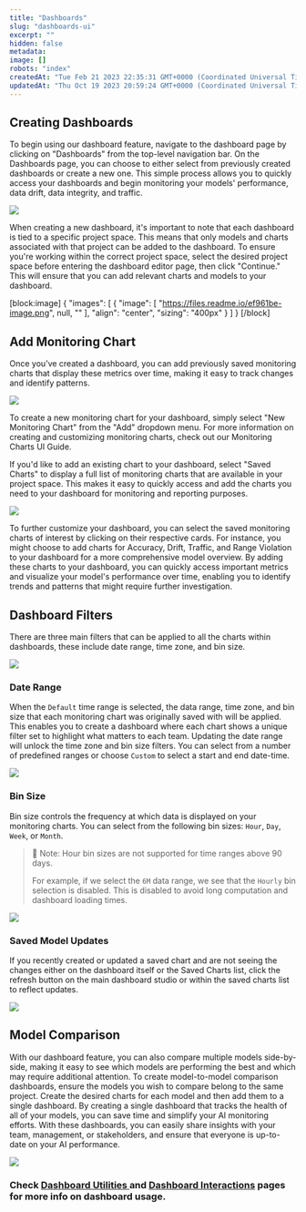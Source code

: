```yaml
---
title: "Dashboards"
slug: "dashboards-ui"
excerpt: ""
hidden: false
metadata: 
image: []
robots: "index"
createdAt: "Tue Feb 21 2023 22:35:31 GMT+0000 (Coordinated Universal Time)"
updatedAt: "Thu Oct 19 2023 20:59:24 GMT+0000 (Coordinated Universal Time)"
---
```

## Creating Dashboards

To begin using our dashboard feature, navigate to the dashboard page by clicking on "Dashboards" from the top-level navigation bar. On the Dashboards page, you can choose to either select from previously created dashboards or create a new one. This simple process allows you to quickly access your dashboards and begin monitoring your models' performance, data drift, data integrity, and traffic.

![](https://files.readme.io/570614f-image.png)

When creating a new dashboard, it's important to note that each dashboard is tied to a specific project space. This means that only models and charts associated with that project can be added to the dashboard. To ensure you're working within the correct project space, select the desired project space before entering the dashboard editor page, then click "Continue." This will ensure that you can add relevant charts and models to your dashboard.

[block:image]
{
  "images": [
    {
      "image": [
        "https://files.readme.io/ef961be-image.png",
        null,
        ""
      ],
      "align": "center",
      "sizing": "400px"
    }
  ]
}
[/block]



## Add Monitoring Chart

Once you’ve created a dashboard, you can add previously saved monitoring charts that display these metrics over time, making it easy to track changes and identify patterns.

![](https://files.readme.io/b862277-image.png)

To create a new monitoring chart for your dashboard, simply select "New Monitoring Chart" from the "Add" dropdown menu. For more information on creating and customizing monitoring charts, check out our Monitoring Charts UI Guide.

If you'd like to add an existing chart to your dashboard, select "Saved Charts" to display a full list of monitoring charts that are available in your project space. This makes it easy to quickly access and add the charts you need to your dashboard for monitoring and reporting purposes.

![](https://files.readme.io/2c3857c-image.png)

To further customize your dashboard, you can select the saved monitoring charts of interest by clicking on their respective cards. For instance, you might choose to add charts for Accuracy, Drift, Traffic, and Range Violation to your dashboard for a more comprehensive model overview. By adding these charts to your dashboard, you can quickly access important metrics and visualize your model's performance over time, enabling you to identify trends and patterns that might require further investigation.

## Dashboard Filters

There are three main filters that can be applied to all the charts within dashboards, these include date range, time zone, and bin size. 

![](https://files.readme.io/0795752-image.png)

### Date Range

When the `Default` time range is selected, the data range, time zone, and bin size that each monitoring chart was originally saved with will be applied. This enables you to create a dashboard where each chart shows a unique filter set to highlight what matters to each team. Updating the date range will unlock the time zone and bin size filters. You can select from a number of predefined ranges or choose `Custom` to select a start and end date-time.

![](https://files.readme.io/960262c-image.png)

### Bin Size

Bin size controls the frequency at which data is displayed on your monitoring charts. You can select from the following bin sizes: `Hour`, `Day`, `Week`, or `Month`. 

> 📘 Note: Hour bin sizes are not supported for time ranges above 90 days.
> 
> For example, if we select the `6M` data range, we see that the `Hourly` bin selection is disabled. This is disabled to avoid long computation and dashboard loading times.

![](https://files.readme.io/93f7576-image.png)

### Saved Model Updates

If you recently created or updated a saved chart and are not seeing the changes either on the dashboard itself or the Saved Charts list, click the refresh button on the main dashboard studio or within the saved charts list to reflect updates.

![](https://files.readme.io/706c198-image.png)

## Model Comparison

With our dashboard feature, you can also compare multiple models side-by-side, making it easy to see which models are performing the best and which may require additional attention. To create model-to-model comparison dashboards, ensure the models you wish to compare belong to the same project. Create the desired charts for each model and then add them to a single dashboard. By creating a single dashboard that tracks the health of all of your models, you can save time and simplify your AI monitoring efforts. With these dashboards, you can easily share insights with your team, management, or stakeholders, and ensure that everyone is up-to-date on your AI performance.

![](https://files.readme.io/33b97ae-image.png)

### Check [Dashboard Utilities ](doc:dashboard-utilities)and [Dashboard Interactions](doc:dashboard-interactions) pages for more info on dashboard usage.